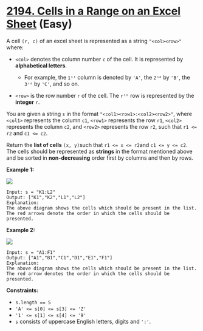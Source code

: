 # [2194. Cells in a Range on an Excel Sheet][link] (Easy)

[link]: https://leetcode.com/problems/cells-in-a-range-on-an-excel-sheet/

A cell `(r, c)` of an excel sheet is represented as a string `"<col><row>"` where:

- `<col>` denotes the column number `c` of the cell. It is represented by **alphabetical letters**.

  - For example, the `1ˢᵗ` column is denoted by `'A'`, the `2ⁿᵈ` by `'B'`, the `3ʳᵈ` by `'C'`, and so
on.
- `<row>` is the row number `r` of the cell. The `rᵗʰ` row is represented by the **integer** `r`.

You are given a string `s` in the format `"<col1><row1>:<col2><row2>"`, where `<col1>` represents
the column `c1`, `<row1>` represents the row `r1`, `<col2>` represents the column `c2`, and `<row2>`
represents the row `r2`, such that `r1 <= r2` and `c1 <= c2`.

Return the **list of cells** `(x, y)`such that `r1 <= x <= r2`and `c1 <= y <= c2`. The cells should
be represented as **strings** in the format mentioned above and be sorted in **non-decreasing** order
first by columns and then by rows.

**Example 1:**

![](https://assets.leetcode.com/uploads/2022/02/08/ex1drawio.png)

```
Input: s = "K1:L2"
Output: ["K1","K2","L1","L2"]
Explanation:
The above diagram shows the cells which should be present in the list.
The red arrows denote the order in which the cells should be presented.
```

**Example 2:**

![](https://assets.leetcode.com/uploads/2022/02/09/exam2drawio.png)

```
Input: s = "A1:F1"
Output: ["A1","B1","C1","D1","E1","F1"]
Explanation:
The above diagram shows the cells which should be present in the list.
The red arrow denotes the order in which the cells should be presented.
```

**Constraints:**

- `s.length == 5`
- `'A' <= s[0] <= s[3] <= 'Z'`
- `'1' <= s[1] <= s[4] <= '9'`
- `s` consists of uppercase English letters, digits and `':'`.
